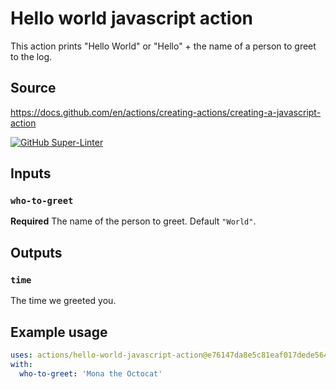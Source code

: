 # Hello world javascript action

This action prints "Hello World" or "Hello" + the name of a person to greet to the log.

## Source
https://docs.github.com/en/actions/creating-actions/creating-a-javascript-action

[![GitHub Super-Linter](https://github.com/shdfreeman/hello-world-javascript-action/workflows/Lint%20Code%20Base/badge.svg)](https://github.com/marketplace/actions/super-linter)

## Inputs

### `who-to-greet`

**Required** The name of the person to greet. Default `"World"`.

## Outputs

### `time`

The time we greeted you.

## Example usage

```yaml
uses: actions/hello-world-javascript-action@e76147da8e5c81eaf017dede5645551d4b94427b
with:
  who-to-greet: 'Mona the Octocat'
```
